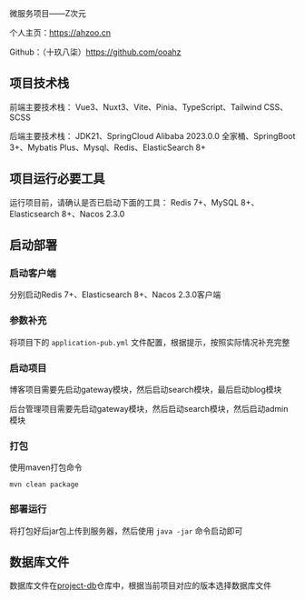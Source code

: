 微服务项目——Z次元

个人主页：https://ahzoo.cn

Github：（十玖八柒）https://github.com/ooahz


## 项目技术栈

前端主要技术栈：
Vue3、Nuxt3、Vite、Pinia、TypeScript、Tailwind CSS、SCSS

后端主要技术栈：
JDK21、SpringCloud Alibaba 2023.0.0 全家桶、SpringBoot 3+、Mybatis Plus、Mysql、Redis、ElasticSearch 8+

## 项目运行必要工具

运行项目前，请确认是否已启动下面的工具：
Redis 7+、MySQL 8+、Elasticsearch 8+、Nacos 2.3.0


## 启动部署

### 启动客户端

分别启动Redis 7+、Elasticsearch 8+、Nacos 2.3.0客户端

### 参数补充

将项目下的 `application-pub.yml` 文件配置，根据提示，按照实际情况补充完整

### 启动项目

博客项目需要先启动gateway模块，然后启动search模块，最后启动blog模块

后台管理项目需要先启动gateway模块，然后启动search模块，然后启动admin模块


### 打包

使用maven打包命令
```shell
mvn clean package
```

### 部署运行

将打包好后jar包上传到服务器，然后使用 `java -jar` 命令启动即可

## 数据库文件

数据库文件在[project-db](https://github.com/ooahz/project-db)仓库中，根据当前项目对应的版本选择数据库文件
